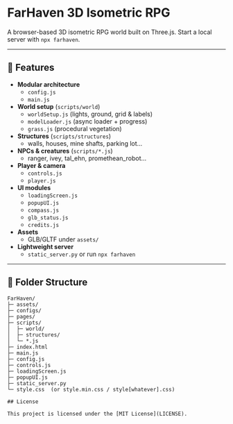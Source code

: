 # FarHaven 3D Isometric RPG

A browser-based 3D isometric RPG world built on Three.js. Start a local server with `npx farhaven`.

---

## 🚀 Features

- **Modular architecture**  
  - `config.js`  
  - `main.js`  
- **World setup** (`scripts/world`)  
  - `worldSetup.js` (lights, ground, grid & labels)  
  - `modelLoader.js` (async loader + progress)  
  - `grass.js` (procedural vegetation)  
- **Structures** (`scripts/structures`)  
  - walls, houses, mine shafts, parking lot…  
- **NPCs & creatures** (`scripts/*.js`)  
  - ranger, ivey, tal_ehn, promethean_robot…  
- **Player & camera**  
  - `controls.js`  
  - `player.js`  
- **UI modules**  
  - `loadingScreen.js`  
  - `popupUI.js`  
  - `compass.js`  
  - `glb_status.js`  
  - `credits.js`  
- **Assets**  
  - GLB/GLTF under `assets/`  
- **Lightweight server**  
  - `static_server.py` or run `npx farhaven`

---

## 📂 Folder Structure

```text
FarHaven/
├─ assets/
├─ configs/
├─ pages/
├─ scripts/
│  ├─ world/
│  ├─ structures/
│  └─ *.js
├─ index.html
├─ main.js
├─ config.js
├─ controls.js
├─ loadingScreen.js
├─ popupUI.js
├─ static_server.py
└─ style.css  (or style.min.css / style[whatever].css)

## License

This project is licensed under the [MIT License](LICENSE).

